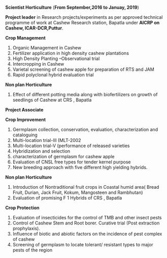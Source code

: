 **Scientist Horticulture** (**From September,2016 to Januay, 2019**)

**Project leader** in Research projects/experiments as per approved technical programme of work
at Cashew Research station, Bapatla under **AICRP on Cashew, ICAR-DCR,Puttur**.

**Crop Management**
1. Organic Management in Cashew
2. Fertilizer application in high density cashew plantations
3. High Density Planting –Observational trial
4. Intercropping in Cashew
5. Varietal screening of cashew apple for preparation of RTS and JAM
6. Rapid polyclonal hybrid evaluation trial

 **Non plan Horticulture**
1. Effect of different potting media along with biofertilizers on growth of seedlings of
Cashew at CRS , Bapatla
   
**Project Associate**

**Crop Improvement**
1. Germplasm collection, conservation, evaluation, characterization and cataloguing
2. Multi-location trial-III (MLT-2002
3. Multi-location trial-V (performance of released varieties
4. Hybridization and selection
5. characterization of germplasm for cashew apple
7. Evaluation of CNSL free types for tender kernel purpose
6. New breeding approach with five different high yielding hybrids.
   
**Non plan Horticulture**
1. Introduction of Nontraditional fruit crops in Coastal humid area( Bread Fruit, Durian,
Jack Fruit, Kokum, Mangosteen and Rambhutan)
2. Evaluation of promising F 1 Hybrids of CRS , Bapatla
   
**Crop Protection**
1. Evaluation of insecticides for the control of TMB and other insect pests
2. Control of Cashew Stem and Root borer. Curative trial (Post extraction prophylaxis).
3. Influence of biotic and abiotic factors on the incidence of pest complex of cashew
4. Screening of germplasm to locate tolerant/ resistant types to major pests of the region

